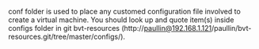 conf folder is used to place any customed configuration file involved to create a virtual machine. You should look up and quote item(s) inside configs folder in git bvt-resources (http://paullin@192.168.1.121/paullin/bvt-resources.git/tree/master/configs/).
